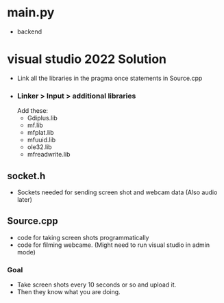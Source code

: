 # main.py #
- backend

# visual studio 2022 Solution #
- Link all the libraries in the pragma once statements in Source.cpp
- ### Linker > Input > additional libraries
  Add these:
  - Gdiplus.lib
  - mf.lib
  - mfplat.lib
  - mfuuid.lib
  - ole32.lib
  - mfreadwrite.lib
  
## socket.h ##
- Sockets needed for sending screen shot and webcam data (Also audio later)
## Source.cpp ##
- code for taking screen shots programmatically
- code for filming webcame. (Might need to run visual studio in admin mode)

### Goal ###
- Take screen shots every 10 seconds or so and upload it.
- Then they know what you are doing.
